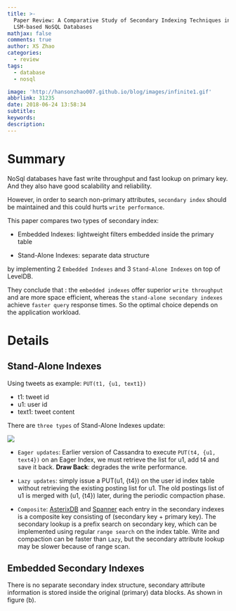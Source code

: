 ```yaml
---
title: >-
  Paper Review: A Comparative Study of Secondary Indexing Techniques in
  LSM-based NoSQL Databases
mathjax: false
comments: true
author: XS Zhao
categories:
  - review
tags:
  - database
  - nosql

image: 'http://hansonzhao007.github.io/blog/images/infinite1.gif'
abbrlink: 31235
date: 2018-06-24 13:58:34
subtitle:
keywords:
description:
---
```


# Summary

NoSql databases have fast write throughput and fast lookup on primary key. And they also have good scalability and reliability.

However, in order to search non-primary attributes, `secondary index` should be maintained and this could hurts `write performance`.

This paper compares two types of secondary index:

- Embedded Indexes: lightweight filters embedded inside the primary table

- Stand-Alone Indexes: separate data structure

by implementing 2 `Embedded Indexes` and 3 `Stand-Alone Indexes` on top of LevelDB.

They conclude that : the `embedded indexes` offer superior `write throughput` and are more space efficient, whereas the `stand-alone secondary indexes` achieve `faster query` response times. So the optimal choice depends on the application workload.

<!-- more -->
# Details

## Stand-Alone Indexes

Using tweets as example: `PUT(t1, {u1, text1})`

- t1: tweet id
- u1: user id
- text1: tweet content

There are `three types` of Stand-Alone Indexes update:

![](1.png)

- `Eager updates`: Earlier version of Cassandra
to execute `PUT(t4, {u1, text4})` on an Eager Index, we must retrieve the list for u1, add t4 and save it back.
**Draw Back**: degrades the write performance.

- `Lazy updates`:
simply issue a PUT(u1, {t4}) on the user id index table without retrieving the existing posting list for u1. The old postings list of u1 is merged with (u1, {t4}) later, during the periodic compaction phase.

- `Composite`: [AsterixDB](https://asterixdb.apache.org/) and [Spanner](https://ai.google/research/pubs/pub39966)
each entry in the secondary indexes is a composite key consisting of (secondary key + primary key). The secondary lookup is a prefix search on secondary key, which can be implemented using regular `range search` on the index table.
Write and compaction can be faster than `Lazy`, but the secondary attribute lookup may be slower because of range scan.

## Embedded Secondary Indexes
There is no separate secondary index structure,  secondary attribute information is stored inside the original (primary) data blocks. As shown in figure (b).









